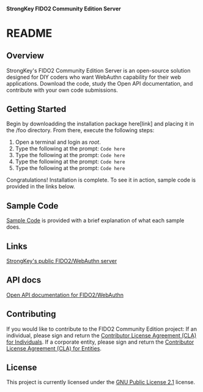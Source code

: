 #### StrongKey FIDO2 Community Edition Server
# README

## Overview
StrongKey's FIDO2 Community Edition Server is an open-source solution designed for DIY coders who want WebAuthn capability for their web applications. Download the code, study the Open API documentation, and contribute with your own code submissions.

## Getting Started
Begin by downloadding the installation package here[link] and placing it in the /foo directory. From there, execute the following steps:
1. Open a terminal and login as *root*.
2. Type the following at the prompt:
    ``Code here``
3. Type the following at the prompt:
    ``Code here``
4. Type the following at the prompt:
    ``Code here``
5. Type the following at the prompt:
    ``Code here``

Congratulations! Installation is complete. To see it in action, sample code is provided in the links below.

## Sample Code
[Sample Code](URL) is provided with a brief explanation of what each sample does.

## Links
[StrongKey's public FIDO2/WebAuthn server](URL)

## API docs
[Open API documentation for FIDO2/WebAuthn](URL)

## Contributing
If you would like to contribute to the FIDO2 Community Edition project:
If an individual, please sign and return the [Contributor License Agreement (CLA) for Individuals](URL).
If a corporate entity, please sign and return the [Contributor License Agreement (CLA) for Entities](URL).

## License
This project is currently licensed under the [GNU Public License 2.1](https://github.com/StrongKey/FIDO-Server/blob/fido/GPL_2.1) license.
